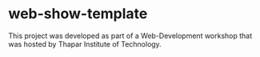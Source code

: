 # web-show-template
This project was developed as part of a Web-Development workshop that was hosted by Thapar Institute of Technology. 
